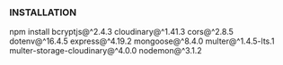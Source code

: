 ### INSTALLATION ###
npm install bcryptjs@^2.4.3 cloudinary@^1.41.3 cors@^2.8.5 dotenv@^16.4.5 express@^4.19.2 mongoose@^8.4.0 multer@^1.4.5-lts.1 multer-storage-cloudinary@^4.0.0 nodemon@^3.1.2
